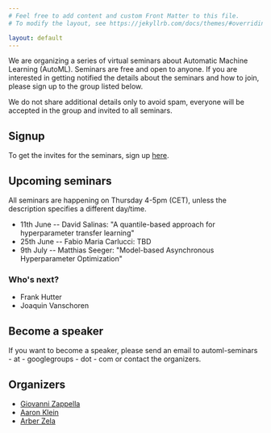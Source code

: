 ```yaml
---
# Feel free to add content and custom Front Matter to this file.
# To modify the layout, see https://jekyllrb.com/docs/themes/#overriding-theme-defaults

layout: default
---
```


We are organizing a series of virtual seminars about Automatic Machine Learning (AutoML).
Seminars are free and open to anyone. If you are interested in getting notified the details about the seminars and how to join, please sign up to the group listed below.

We do not share additional details only to avoid spam, everyone will be accepted in the group and invited to all seminars.

## Signup

To get the invites for the seminars, sign up [here](https://groups.google.com/d/forum/automl-seminars).


## Upcoming seminars

All seminars are happening on Thursday 4-5pm (CET), unless the description specifies a different day/time.
* 11th June -- David Salinas: "A quantile-based approach for hyperparameter transfer learning"
* 25th June -- Fabio Maria Carlucci: TBD
* 9th July -- Matthias Seeger: "Model-based Asynchronous Hyperparameter Optimization"

### Who's next?

* Frank Hutter 
* Joaquin Vanschoren


## Become a speaker

If you want to become a speaker, please send an email to automl-seminars - at - googlegroups - dot - com or contact the organizers.

## Organizers

* [Giovanni Zappella](https://giovannizappella.github.io/)
* [Aaron Klein](https://aaronkl.github.io/)
* [Arber Zela](https://ml.informatik.uni-freiburg.de/people/zela/index.html)

